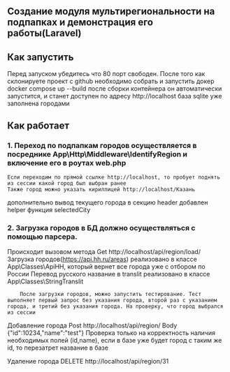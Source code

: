 ## Создание модуля мультирегиональности на подпапках и демонстрация его работы(Laravel)

## Как запустить

Перед запуском убедитесь что 80 порт свободен.
После того как склонируете проект с github необходимо собрать и запустить докер docker compose up --build
после сборки контейнера он автоматически запустится, и станет доступен по адресу http://localhost 
база sqlite уже заполнена городами

## Как работает

### 1. Переход по подпапкам городов осуществляется в посреднике App\Http\Middleware\IdentifyRegion и включение его в роутах web.php 
    Если переходим по прямой ссылке http://localhost, то пробует поднять из сессии какой город был выбран ранее
    Также город можно указать кириллицей http://localhost/Казань

дополнительно вывод текущего города в секцию header добавлен helper функция selectedCity 


### 2. Загрузка городов в БД должно осуществляться с помощью парсера.

Происходит вызовом метода 
    Get http://localhost/api/region/load/
        Загрузка городов(https://api.hh.ru/areas) реализовано в классе App\Classes\ApiHH, который вернет все города уже с отбором по России
        Перевод русского название в translit реализовано в классе App\Classes\StringTranslit

        После загрузки городов, можно запустить тестирование. Тест выполняет первый запрос без указания города, второй раз с указанием города, и третий без указания города. На проверку, что город выбрался из сессии

Добавление города
    Post http://localhost/api/region/
    Body {"id":10234,"name":"test"}
    Проверка только на корректность наличия необходимых полей (id,name), если в базе уже будет город с таким же id, то перезатрет название в базе

Удаление города
    DELETE http://localhost/api/region/31


